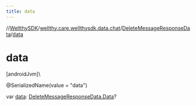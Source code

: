 ```yaml
---
title: data
---
```

//[WellthySDK](../../../index.html)/[wellthy.care.wellthysdk.data.chat](../index.html)/[DeleteMessageResponseData](index.html)/[data](data.html)



# data



[androidJvm]\




@SerializedName(value = "data")



var [data](data.html): [DeleteMessageResponseData.Data](-data/index.html)?




